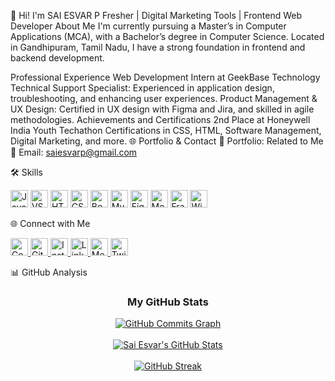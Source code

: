 👋 Hi! I'm SAI ESVAR P
Fresher | Digital Marketing Tools | Frontend Web Developer
About Me
I'm currently pursuing a Master’s in Computer Applications (MCA), with a Bachelor’s degree in Computer Science. Located in Gandhipuram, Tamil Nadu, I have a strong foundation in frontend and backend development.

Professional Experience
Web Development Intern at GeekBase Technology
Technical Support Specialist: Experienced in application design, troubleshooting, and enhancing user experiences.
Product Management & UX Design: Certified in UX design with Figma and Jira, and skilled in agile methodologies.
Achievements and Certifications
2nd Place at Honeywell India Youth Techathon
Certifications in CSS, HTML, Software Management, Digital Marketing, and more.
🌐 Portfolio & Contact
📌 Portfolio: Related to Me
📧 Email: saiesvarp@gmail.com


🛠 Skills
<p align="left"> <a href="https://developer.mozilla.org/en-US/docs/Web/JavaScript" target="_blank"><img src="https://raw.githubusercontent.com/danielcranney/readme-generator/main/public/icons/skills/javascript-colored.svg" width="28" height="28" alt="JavaScript" /></a> <a href="https://code.visualstudio.com/" target="_blank"><img src="https://raw.githubusercontent.com/danielcranney/readme-generator/main/public/icons/skills/visualstudiocode.svg" width="28" height="28" alt="VS Code" /></a> <a href="https://developer.mozilla.org/en-US/docs/Glossary/HTML5" target="_blank"><img src="https://raw.githubusercontent.com/danielcranney/readme-generator/main/public/icons/skills/html5-colored.svg" width="28" height="28" alt="HTML5" /></a> <a href="https://www.w3.org/TR/CSS/#css" target="_blank"><img src="https://raw.githubusercontent.com/danielcranney/readme-generator/main/public/icons/skills/css3-colored.svg" width="28" height="28" alt="CSS3" /></a> <a href="https://getbootstrap.com/" target="_blank"><img src="https://raw.githubusercontent.com/danielcranney/readme-generator/main/public/icons/skills/bootstrap-colored.svg" width="28" height="28" alt="Bootstrap" /></a> <a href="https://www.mysql.com/" target="_blank"><img src="https://raw.githubusercontent.com/danielcranney/readme-generator/main/public/icons/skills/mysql-colored.svg" width="28" height="28" alt="MySQL" /></a> <a href="https://www.figma.com/" target="_blank"><img src="https://raw.githubusercontent.com/danielcranney/readme-generator/main/public/icons/skills/figma-colored.svg" width="28" height="28" alt="Figma" /></a> <a href="https://metamask.io/" target="_blank"><img src="https://raw.githubusercontent.com/danielcranney/readme-generator/main/public/icons/skills/metamask-colored.svg" width="28" height="28" alt="MetaMask" /></a> <a href="https://framer.com" target="_blank"><img src="https://raw.githubusercontent.com/danielcranney/readme-generator/main/public/icons/skills/framer-colored.svg" width="28" height="28" alt="Framer" /></a> <a href="https://wix.com" target="_blank"><img src="https://raw.githubusercontent.com/danielcranney/readme-generator/main/public/icons/skills/wix-colored.svg" width="28" height="28" alt="Wix" /></a> </p>
🌐 Connect with Me
<p align="left"> <a href="https://www.codepen.io/esvar499" target="_blank" rel="noreferrer"> <img src="https://raw.githubusercontent.com/danielcranney/readme-generator/main/public/icons/socials/codepen.svg" width="28" height="28" alt="CodePen" /> </a> <a href="https://www.github.com/esvar499" target="_blank" rel="noreferrer"> <img src="https://raw.githubusercontent.com/danielcranney/readme-generator/main/public/icons/socials/github.svg" width="28" height="28" alt="GitHub" /> </a> <a href="http://www.instagram.com/sai_insights" target="_blank" rel="noreferrer"> <img src="https://raw.githubusercontent.com/danielcranney/readme-generator/main/public/icons/socials/instagram.svg" width="28" height="28" alt="Instagram" /> </a> <a href="https://www.linkedin.com/in/sai-esvar-p-27oct2001/" target="_blank" rel="noreferrer"> <img src="https://raw.githubusercontent.com/danielcranney/readme-generator/main/public/icons/socials/linkedin.svg" width="28" height="28" alt="LinkedIn" /> </a> <a href="http://www.medium.com/saiesvarp" target="_blank" rel="noreferrer"> <img src="https://raw.githubusercontent.com/danielcranney/readme-generator/main/public/icons/socials/medium.svg" width="28" height="28" alt="Medium" /> </a> <a href="https://www.x.com/imesvar" target="_blank" rel="noreferrer"> <img src="https://raw.githubusercontent.com/danielcranney/readme-generator/main/public/icons/socials/twitter.svg" width="28" height="28" alt="Twitter" /> </a> </p>
📊 GitHub Analysis
<h3 align="center"><b>My GitHub Stats</b></h3> <div align="center"> <a href="http://www.github.com/esvar499"> <img src="https://github-readme-activity-graph.cyclic.app/graph?username=esvar499&bg_color=1c1917&color=ffffff&line=0891b2&point=ffffff&area_color=1c1917&area=true&hide_border=true&custom_title=GitHub%20Commits%20Graph" alt="GitHub Commits Graph" /> </a> <br><br> <a href="http://www.github.com/esvar499"><img src="https://github-readme-stats.vercel.app/api?username=esvar499&show_icons=true&hide=&count_private=true&title_color=0891b2&text_color=ffffff&icon_color=0891b2&bg_color=1c1917&hide_border=true&locale=en" alt="Sai Esvar's GitHub Stats" /></a> <br><br> <a href="http://www.github.com/esvar499"><img src="https://github-readme-streak-stats.herokuapp.com/?user=esvar499&stroke=ffffff&background=1c1917&ring=0891b2&fire=0891b2&currStreakNum=ffffff&currStreakLabel=0891b2&sideNums=ffffff&sideLabels=ffffff&dates=ffffff&hide_border=true" alt="GitHub Streak" /></a> </div>
